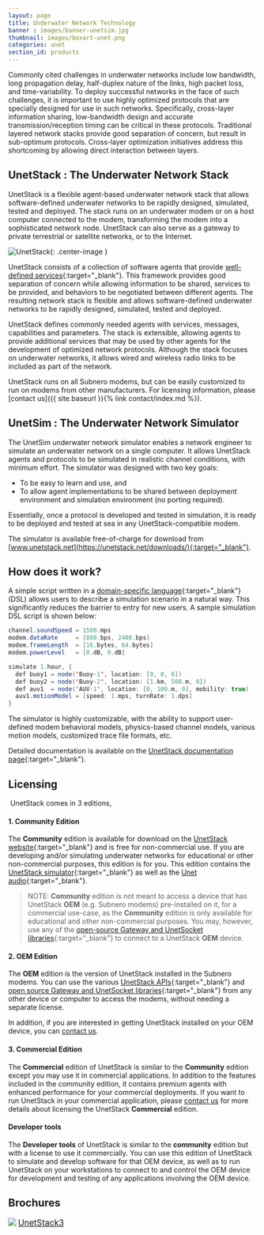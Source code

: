 ```yaml
---
layout: page
title: Underwater Network Technology
banner : images/banner-unetsim.jpg
thumbnail: images/boxart-unet.png
categories: unet
section_id: products
---
```


Commonly cited challenges in underwater networks include low bandwidth, long propagation delay, half-duplex nature of the links, high packet loss, and time-variability. To deploy successful networks in the face of such challenges, it is important to use highly optimized protocols that are specially designed for use in such networks. Specifically, cross-layer information sharing, low-bandwidth design and accurate transmission/reception timing can be critical in these protocols. Traditional layered network stacks provide good separation of concern, but result in sub-optimum protocols. Cross-layer optimization initiatives address this shortcoming by allowing direct interaction between layers.

## UnetStack : The Underwater Network Stack

UnetStack is a flexible agent-based underwater network stack that allows software-defined underwater networks to be rapidly designed, simulated, tested and deployed. The stack runs on an underwater modem or on a host computer connected to the modem, transforming the modem into a sophisticated network node. UnetStack can also serve as a gateway to private terrestrial or satellite networks, or to the Internet.

![UnetStack]({{site.baseurl}}/images/unetstack4.png){: .center-image  }

UnetStack consists of a collection of software agents that provide [well-defined services](https://unetstack.net/handbook/unet-handbook_services_and_capabilities.html){:target="_blank"}. This framework provides good separation of concern while allowing information to be shared, services to be provided, and behaviors to be negotiated between different agents. The resulting network stack is flexible and allows software-defined underwater networks to be rapidly designed, simulated, tested and deployed.

UnetStack defines commonly needed agents with services, messages, capabilities and parameters. The stack is extensible, allowing agents to provide additional services that may be used by other agents for the development of optimized network protocols. Although the stack focuses on underwater networks, it allows wired and wireless radio links to be included as part of the network.

UnetStack runs on all Subnero modems, but can be easily customized to run on modems from other manufacturers. For licensing information, please [contact us]({{ site.baseurl }}{% link contact/index.md %}).

## UnetSim : The Underwater Network Simulator

The UnetSim underwater network simulator enables a network engineer to simulate an underwater network on a single computer. It allows UnetStack agents and protocols to be simulated in realistic channel conditions, with minimum effort. The simulator was designed with two key goals:

- To be easy to learn and use, and
- To allow agent implementations to be shared between deployment environment and simulation environment (no porting required).

Essentially, once a protocol is developed and tested in simulation, it is ready to be deployed and tested at sea in any UnetStack-compatible modem.

The simulator is available free-of-charge for download from [www.unetstack.net](https://unetstack.net/downloads/){:target="_blank"}.

## How does it work?

A simple script written in a [domain-specific language](https://unetstack.net/handbook/unet-handbook_writing_simulation_scripts.html){:target="_blank"} (DSL) allows users to describe a simulation scenario in a natural way. This significantly reduces the barrier to entry for new users. A sample simulation DSL script is shown below:

```java
channel.soundSpeed = 1500.mps
modem.dataRate     = [800.bps, 2400.bps]
modem.frameLength  = [16.bytes, 64.bytes]
modem.powerLevel   = [0.dB, 0.dB]

simulate 1.hour, {
  def buoy1 = node('Buoy-1', location: [0, 0, 0])
  def buoy2 = node('Buoy-2', location: [1.km, 500.m, 0])
  def auv1  = node('AUV-1', location: [0, 100.m, 0], mobility: true)
  auv1.motionModel = [speed: 1.mps, turnRate: 1.dps]
}
```

The simulator is highly customizable, with the ability to support user-defined modem behavioral models, physics-based channel models, various motion models, customized trace file formats, etc.

Detailed documentation is available on the [UnetStack documentation page](https://www.unetstack.net/docs.html){:target="_blank"}.


## Licensing
​
UnetStack comes in 3 editions,

#### 1. Community Edition
The **Community** edition is available for download on the [UnetStack website](https://unetstack.net/){:target="_blank"} and is free for non-commercial use. If you are developing and/or simulating underwater networks for educational or other non-commercial purposes, this edition is for you. This edition contains the [UnetStack simulator](https://unetstack.net/handbook/unet-handbook_part_vi_simulating_underwater_networks.html){:target="_blank"} as well as the [Unet audio](https://unetstack.net/handbook/unet-handbook_getting_started.html#_transmitting_and_recording_arbitrary_acoustic_waveforms){:target="_blank"}.

> NOTE: **Community** edition is not meant to access a device that has UnetStack **OEM** (e.g. Subnero modems) pre-installed on it, for a commercial use-case, as the **Community** edition is only available for educational and other non-commercial purposes. You may, however, use any of the [open-source Gateway and UnetSocket libraries](https://github.com/org-arl/unet-contrib){:target="_blank"} to connect to a UnetStack **OEM** device.

#### 2. OEM Edition
The **OEM** edition is the version of UnetStack installed in the Subnero modems. You can use the various [UnetStack APIs](https://unetstack.net/handbook/unet-handbook_part_iii_building_unet_applications.html){:target="_blank"} and [open source Gateway and UnetSocket libraries](https://github.com/org-arl/unet-contrib){:target="_blank"} from any other device or computer to access the modems, without needing a separate license. 

In addition, if you are interested in getting UnetStack installed on your OEM device, you can [contact us](https://subnero.com/contact/).
​
#### 3. Commercial Edition
The **Commercial** edition of UnetStack is similar to the **Community** edition except you may use it in commercial applications. In addition to the features included in the community edition, it contains premium agents with enhanced performance for your commercial deployments. If you want to run UnetStack in your commercial application, please [contact us](https://subnero.com/contact/) for more details about licensing the UnetStack **Commercial** edition.
​
​
#### Developer tools
The **Developer tools** of UnetStack is similar to the **community** edition but with a license to use it commercially. You can use this edition of UnetStack to simulate and develop software for that OEM device, as well as to run UnetStack on your workstations to connect to and control the OEM device for development and testing of any applications involving the OEM device.


<h2>Brochures</h2>
<div class="brochure-container">
  <a href="{{site.baseurl}}/brochures/UnetStack-Brochure.pdf"><img class="brochure-thumb" src="{{site.baseurl}}/brochures/unetstack.png"></a>
  <a href="{{site.baseurl}}/brochures/UnetStack-Brochure.pdf" target="_blank" style="font-size: 1.2em;">UnetStack3</a>
</div>
